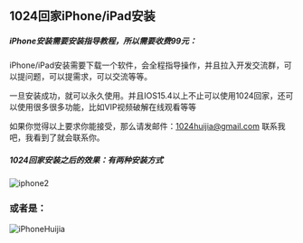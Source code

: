 ## 1024回家iPhone/iPad安装

##### iPhone安装需要安装指导教程，所以需要收费99元：

iPhone/iPad安装需要下载一个软件，会全程指导操作，并且拉入开发交流群，可以提问题，可以提需求，可以交流等等。

一旦安装成功，就可以永久使用。并且IOS15.4以上不止可以使用1024回家，还可以使用很多很多功能，比如VIP视频破解在线观看等等

如果你觉得以上要求你能接受，那么请发邮件：1024huijia@gmail.com 联系我吧，我看到了就会联系你。



##### 1024回家安装之后的效果：有两种安装方式

![iphone2](C:\Users\song\Pictures\回家\iphone2.jpg)





### 或者是：

![iPhoneHuijia](C:\Users\song\Pictures\回家\iPhoneHuijia.png)

